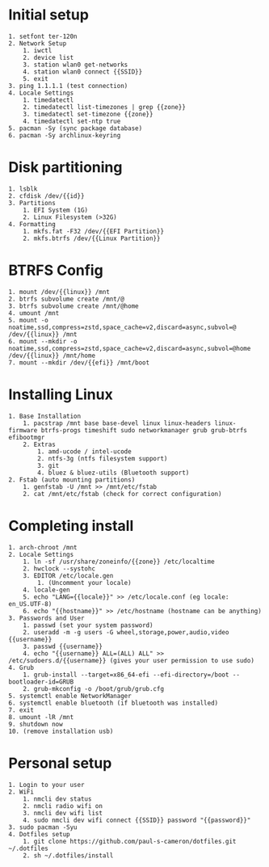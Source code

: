 # Initial setup
	1. setfont ter-120n
	2. Network Setup
		1. iwctl
		2. device list
		3. station wlan0 get-networks
		4. station wlan0 connect {{SSID}}
		5. exit
	3. ping 1.1.1.1 (test connection)
	4. Locale Settings
		1. timedatectl
		2. timedatectl list-timezones | grep {{zone}}
		3. timedatectl set-timezone {{zone}}
		4. timedatectl set-ntp true
	5. pacman -Sy (sync package database)
	6. pacman -Sy archlinux-keyring

# Disk partitioning
	1. lsblk
	2. cfdisk /dev/{{id}}
	3. Partitions
		1. EFI System (1G)
		2. Linux Filesystem (>32G)
	4. Formatting
		1. mkfs.fat -F32 /dev/{{EFI Partition}}
		2. mkfs.btrfs /dev/{{Linux Partition}}

# BTRFS Config
	1. mount /dev/{{linux}} /mnt
	2. btrfs subvolume create /mnt/@
	3. btrfs subvolume create /mnt/@home
	4. umount /mnt
	5. mount -o noatime,ssd,compress=zstd,space_cache=v2,discard=async,subvol=@ /dev/{{linux}} /mnt
	6. mount --mkdir -o noatime,ssd,compress=zstd,space_cache=v2,discard=async,subvol=@home /dev/{{linux}} /mnt/home
	7. mount --mkdir /dev/{{efi}} /mnt/boot

# Installing Linux
	1. Base Installation
		1. pacstrap /mnt base base-devel linux linux-headers linux-firmware btrfs-progs timeshift sudo networkmanager grub grub-btrfs efibootmgr
		2. Extras
			1. amd-ucode / intel-ucode
			2. ntfs-3g (ntfs filesystem support)
			3. git
			4. bluez & bluez-utils (Bluetooth support)
	2. Fstab (auto mounting partitions)
		1. genfstab -U /mnt >> /mnt/etc/fstab
		2. cat /mnt/etc/fstab (check for correct configuration)

# Completing install
	1. arch-chroot /mnt
	2. Locale Settings
		1. ln -sf /usr/share/zoneinfo/{{zone}} /etc/localtime
		2. hwclock --systohc
		3. EDITOR /etc/locale.gen
			1. (Uncomment your locale)
		4. locale-gen
		5. echo "LANG={{locale}}" >> /etc/locale.conf (eg locale: en_US.UTF-8)
		6. echo "{{hostname}}" >> /etc/hostname (hostname can be anything)
	3. Passwords and User
		1. passwd (set your system password)
		2. useradd -m -g users -G wheel,storage,power,audio,video {{username}}
		3. passwd {{username}}
		4. echo "{{username}} ALL=(ALL) ALL" >> /etc/sudoers.d/{{username}} (gives your user permission to use sudo)
	4. Grub
		1. grub-install --target=x86_64-efi --efi-directory=/boot --bootloader-id=GRUB
		2. grub-mkconfig -o /boot/grub/grub.cfg
	5. systemctl enable NetworkManager
	6. systemctl enable bluetooth (if bluetooth was installed)
	7. exit
	8. umount -lR /mnt
	9. shutdown now
	10. (remove installation usb)

# Personal setup
	1. Login to your user
	2. WiFi
		1. nmcli dev status
		2. nmcli radio wifi on
		3. nmcli dev wifi list
		4. sudo nmcli dev wifi connect {{SSID}} password "{{password}}"
	3. sudo pacman -Syu
	4. Dotfiles setup
		1. git clone https://github.com/paul-s-cameron/dotfiles.git ~/.dotfiles
		2. sh ~/.dotfiles/install
